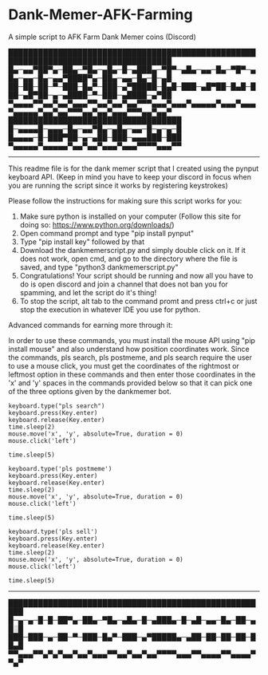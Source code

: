 # Dank-Memer-AFK-Farming
A simple script to AFK Farm Dank Memer coins (Discord)


███████████████████████████████████████████████████████████████████████████████████
█▄─▄▄▀██▀▄─██▄─▀█▄─▄█▄─█─▄███▄─▀█▀─▄█▄─▄▄─█▄─▀█▀─▄█▄─▄▄─█▄─▄▄▀████▀▄─██▄─▄▄─█▄─█─▄█
██─██─██─▀─███─█▄▀─███─▄▀█████─█▄█─███─▄█▀██─█▄█─███─▄█▀██─▄─▄████─▀─███─▄████─▄▀██
▀▄▄▄▄▀▀▄▄▀▄▄▀▄▄▄▀▀▄▄▀▄▄▀▄▄▀▀▀▄▄▄▀▄▄▄▀▄▄▄▄▄▀▄▄▄▀▄▄▄▀▄▄▄▄▄▀▄▄▀▄▄▀▀▀▄▄▀▄▄▀▄▄▄▀▀▀▄▄▀▄▄▀
███████████████████████████████████
█─▄▄▄▄█─▄▄▄─█▄─▄▄▀█▄─▄█▄─▄▄─█─▄─▄─█
█▄▄▄▄─█─███▀██─▄─▄██─███─▄▄▄███─███
▀▄▄▄▄▄▀▄▄▄▄▄▀▄▄▀▄▄▀▄▄▄▀▄▄▄▀▀▀▀▄▄▄▀▀

-----------------------------------------------------------------------------------------------------------

This readme file is for the dank memer script that I created using the pynput keyboard API. (Keep in mind you have to keep your discord in focus when you are running the script since it works by registering keystrokes)

Please follow the instructions for making sure this script works for you:
1) Make sure python is installed on your computer (Follow this site for doing so: https://www.python.org/downloads/)
2) Open command prompt and type "pip install pynput"
3) Type "pip install key" followed by that
4) Download the dankmemerscript.py and simply double click on it. If it does not work, open cmd, and go to the directory where the file is saved, and type "python3 dankmemerscript.py"
5) Congratulations! Your script should be running and now all you have to do is open discord and join a channel that does not ban you for spamming, and let the script do it's thing!
6) To stop the script, alt tab to the command promt and press ctrl+c or just stop the execution in whatever IDE you use for python.

Advanced commands for earning more through it:

In order to use these commands, you must install the mouse API using "pip install mouse" and also understand how position coordinates work. Since the commands, pls search, pls postmeme, and pls search require the user to 
use a mouse click, you must get the coordinates of the rightmost or leftmost option in these commands and then enter those coordinates in the 'x' and 'y' spaces in the commands provided below so that it can pick one of the 
three options given by the dankmemer bot.

    keyboard.type("pls search")
    keyboard.press(Key.enter)
    keyboard.release(Key.enter)
    time.sleep(2)
    mouse.move('x', 'y', absolute=True, duration = 0)
    mouse.click('left')

    time.sleep(5)

    keyboard.type('pls postmeme')
    keyboard.press(Key.enter)
    keyboard.release(Key.enter)
    time.sleep(2)
    mouse.move('x', 'y', absolute=True, duration = 0)
    mouse.click('left')

    time.sleep(5)

    keyboard.type('pls sell')
    keyboard.press(Key.enter)
    keyboard.release(Key.enter)
    time.sleep(2)
    mouse.move('x', 'y', absolute=True, duration = 0)
    mouse.click('left')

    time.sleep(5)

-----------------------------------------------------------------------------------------------------

█████████████████████████████████████████████████████
█─▄─▄─█─█─██▀▄─██▄─▀█▄─▄█▄─█─▄███▄─█─▄█─▄▄─█▄─██─▄█░█
███─███─▄─██─▀─███─█▄▀─███─▄▀█████▄─▄██─██─██─██─██▄█
▀▀▄▄▄▀▀▄▀▄▀▄▄▀▄▄▀▄▄▄▀▀▄▄▀▄▄▀▄▄▀▀▀▀▄▄▄▀▀▄▄▄▄▀▀▄▄▄▄▀▀▄▀
